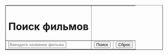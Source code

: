 <html> 
<head> 
<meta http-equiv="Content-Type" content="text/html; charset=utf-8"/> 
<script src="http://ajax.googleapis.com/ajax/libs/jquery/1.7/jquery.js "></script> 
<style type="text/css"> 

.search { 
font-family: arial; 
background-color: green; 
text-align: center; 
border-color: red; 
width: 400px; 
margin: auto; 
color: red; 
} 
.table{ 
border-collapse: collapse; 
border: 1px solid gray; 
margin: auto; 
margin-top: 20px; 
} 
</style> 
<script> 
$(document).ready(function () { 
$('#StartSearch').click(function(){ 
var SearchText = $('#SearchText').val(); 
if(SearchText.length > 0){ 
ajaxReuest(SearchText); 
} 
else{ 
alert("Введите название фильма"); 
} 
}); 

$('#ClearSearch').click(function(){ 
$('#SearchText').val(''); 
$('#results').html(''); 
}); 
}); 

function ajaxReuest(term){ 
$.ajax({ 
type: 'GET', 
url: 'http://www.omdbapi.com/ ', 
data: {'s': term, 'r' : 'json'}, 
success: function(data){ 
$.each(data.Search, function (keyFilm, valFilm) { 

var $filmTable=$('<table class="table" align="center"></table>'); 
$.each(valFilm, function(keyAttr, valAttr) 
{ 
var $filtAttrTr=$('<tr><td>' + keyAttr + '</td><td>' + valAttr + '</td></tr>'); 
$filmTable.append($filtAttrTr); 
}); 
$('#results').append($filmTable); 
}); 

} 
}); 
} 
</script> 
</head> 
<body> 
<div > 
<table class="search" border="1"> 
<tr> 
<td><h1 >Поиск фильмов</h1> 
</td> 
</tr> 
<tr> 
<td> 
<input type="text" placeholder="Ввеедите название фильма" id="SearchText"> 
</td> 
<td> 

<input type="submit" value="Поиск" id="StartSearch" > 
</td> 
<td> 
<input type="button" value="Сброс" id="ClearSearch" > 
</td> 
</tr> 
</table> 
</div> 
<div id="results"></div> 

</body> 
</html>